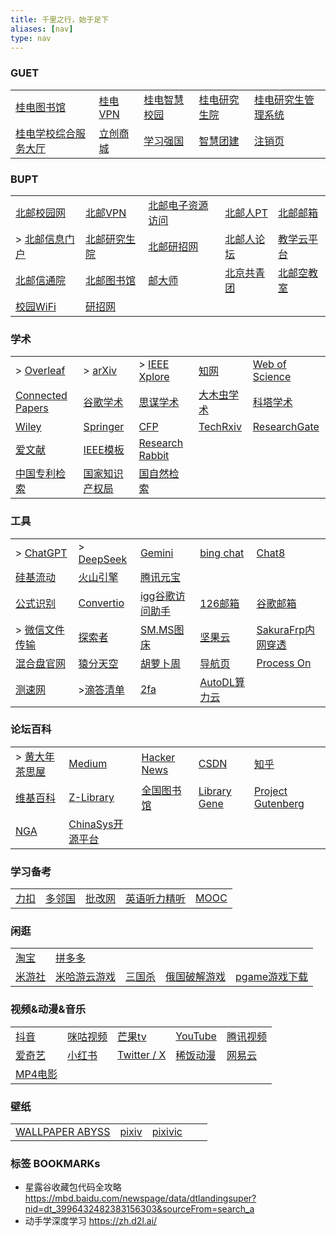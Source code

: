 ```yaml
---
title: 千里之行，始于足下
aliases: [nav]
type: nav
---
```


### GUET

|       |       |       |       |       |
|-------|-------|-------|-------|-------|
| [桂电图书馆](https://www.guet.edu.cn/lib/) | [桂电VPN](https://v.guet.edu.cn/) | [桂电智慧校园](https://iw.guet.edu.cn/) | [桂电研究生院](https://www.guet.edu.cn/gra/_t14/) | [桂电研究生管理系统](https://yjsjy.guet.edu.cn/(S(hyaus1mtmttirosr2pyiqmdc))/home/stulogin) |
| [桂电学校综合服务大厅](https://cas.guet.edu.cn/authserver/login?service=https%3A%2F%2Ffwdt.guet.edu.cn%2FEIP%2Fuser%2Findex) | [立创商城](https://www.szlcsc.com/) | [学习强国](https://www.xuexi.cn/) | [智慧团建](https://zhtj.youth.cn/zhtj/) | [注销页](http://10.0.1.5/) |


### BUPT

|                                                    |                                             |                                          |                                       |                                                                                               |
| -------------------------------------------------- | ------------------------------------------- | ---------------------------------------- | ------------------------------------- | --------------------------------------------------------------------------------------------- |
| [北邮校园网](https://netaccount.bupt.edu.cn/auth/login) | [北邮VPN](https://webvpn.bupt.edu.cn/login)   | [北邮电子资源访问](https://libcon.bupt.edu.cn/)  | [北邮人PT](https://byr.pt/login.php)     | [北邮邮箱](https://mail.bupt.edu.cn/	)                                                            |
| > [北邮信息门户](http://my.bupt.edu.cn/)                 | [北邮研究生院](https://grs.bupt.edu.cn/)          | [北邮研招网](https://yzb.bupt.edu.cn/	)       | [北邮人论坛](https://bbs.byr.cn/#!default) | [教学云平台](https://ucloud.bupt.edu.cn/?ticket=ST-173929-T-pRITORPlHRMRUfo6l-SPb5V4Qc94b400b8f02) |
| [北邮信通院](https://sice.bupt.edu.cn/index.htm)        | [北邮图书馆](https://lib.bupt.edu.cn/index.html) | [邮大师](https://umaster.bupt.edu.cn/login) | [北京共青团](https://www.bjyouth.net/)     | [北邮空教室](https://ec.jray.xyz/)                                                                 |
| [校园WiFi](http://10.3.8.211/)                       | [研招网](https://yz.chsi.com.cn/)              |                                          |                                       |                                                                                               |

### 学术

|                                                                       |                                                                                      |                                                   |                                       |                                                 |
| --------------------------------------------------------------------- | ------------------------------------------------------------------------------------ | ------------------------------------------------- | ------------------------------------- | ----------------------------------------------- |
| > [Overleaf](https://www.overleaf.com/project)                        | > [arXiv](https://arxiv.org/)                                                        | > [IEEE Xplore](https://ieeexplore.ieee.org)      | [知网](https://www.cnki.net/)           | [Web of Science](https://www.webofscience.com/) |
| [Connected Papers](https://www.connectedpapers.com/	)                 | [谷歌学术](https://scholar.google.com/schhp?hl=zh-CN)                                    | [思谋学术](https://ac.scmor.com/)                     | [大木虫学术](http://4243.net/)             | [科塔学术](https://site.sciping.com/)               |
| [Wiley](https://onlinelibrary.wiley.com)                              | [Springer](https://link.springer.com/)                                               | [CFP](https://www.easychair.org/cfp/)             | [TechRxiv](https://www.techrxiv.org/) | [ResearchGate](https://www.researchgate.net/)   |
| [爱文献](https://ijournal.topeditsci.com/)                               | [IEEE模板](https://template-selector.ieee.org/secure/templateSelector/publicationType) | [Research Rabbit](https://researchrabbitapp.com/) |                                       |                                                 |
| [中国专利检索](https://pss-system.cponline.cnipa.gov.cn/conventionalSearch) | [国家知识产权局](http://epub.cnipa.gov.cn/Index)                                            | [国自然检索](https://kd.nsfc.cn/finalProjectInit)      |                                       |                                                 |

### 工具

|                                                       |                                                           |                                                                 |                                       |                                                              |
| ----------------------------------------------------- | --------------------------------------------------------- | --------------------------------------------------------------- | ------------------------------------- | ------------------------------------------------------------ |
| > [ChatGPT](https://chat.openai.com/chat)             | > [DeepSeek](https://www.deepseek.com/)                   | [Gemini](https://gemini.google.com/app?utm_source=app_launcher) | [bing chat](https://www.bing.com/new) | [Chat8](https://chat86.co/524395)                            |
| [硅基流动](https://cloud.siliconflow.cn/models)       | [火山引擎](https://www.volcengine.com/)                   | [腾讯元宝](https://yuanbao.tencent.com/chat/naQivTmsDa)         |                                       |                                                              |
| [公式识别](https://simpletex.cn/ai/latex_ocr)         | [Convertio](https://convertio.co/zh/)                     | [igg谷歌访问助手](http://iguge.net/)                            | [126邮箱](https://mail.126.com/)      | [谷歌邮箱](https://mail.google.com/)                         |
| > [微信文件传输](https://szfilehelper.weixin.qq.com/) | [探索者](https://www.cryxr.xyz/#/dashboard)               | [SM.MS图床](https://smms.app/home/)                             | [坚果云](https://www.jianguoyun.com/) | [SakuraFrp内网穿透](https://www.natfrp.com/user/)            |
| [混合盘官网](https://hunhepan.com/)                   | [猿分天空](https://yftk.fun/)                             | [胡萝卜周](https://www.huluobuzhou.com/)                        | [导航页](https://xydh.fun/puwei)     | [Process On](https://www.processon.com/login "在线思维导图") |
| [测速网](https://myplugin.speedtest.cn/)              | >[滴答清单](https://dida365.com/webapp/#c/all/calendar/m) | [2fa](https://2fa.live/)                                        |   [AutoDL算力云](https://www.autodl.com/)                                    |                                                              |



### 论坛百科

|                                                     |                                   |                                              |                                   |                                             |
| --------------------------------------------------- | --------------------------------- | -------------------------------------------- | --------------------------------- | ------------------------------------------- |
| > [黄大年茶思屋](https://www.chaspark.com/)         | [Medium](https://medium.com/)     | [Hacker News](https://news.ycombinator.com/) | [CSDN](https://www.csdn.net/)   | [知乎](https://www.zhihu.com/)              |
| [维基百科](https://en.wikipedia.org/wiki/Main_Page) | [Z-Library](https://zh.z-lib.gs/) | [全国图书馆](http://www.ucdrs.superlib.net/) | [Library Gene](http://libgen.rs/) | [Project Gutenberg](https://gutenberg.org/) |
| [NGA](https://ngabbs.com/)                                                    |   [ChinaSys开源平台](https://chinasys.org/opensource/index.html)                                |                                              |                                   |                                             |



### 学习备考

|       |       |       |       |       |
|-------|-------|-------|-------|-------|
| [力扣](https://leetcode.cn/) | [多邻国](https://www.duolingo.com/)  | [批改网](http://www.pigai.org/) | [英语听力精听](https://www.youzack.com/) |  [MOOC](https://www.icourse163.org/) |


### 闲逛

|       |       |       |       |       |
|-------|-------|-------|-------|-------|
| [淘宝](https://www.taobao.com/) | [拼多多](https://www.pinduoduo.com/) |
| [米游社](https://www.miyoushe.com/) | [米哈游云游戏](https://mhyy.mihoyo.com/) |  [三国杀](https://web.sanguosha.com/220/h5_2/index_210000.php) |[俄国破解游戏](https://byruthub.org/)  | [pgame游戏下载](https://www.pgame.vip/) |

### 视频&动漫&音乐
|                                  |                                                  |                                         |                                     |                                  |
| -------------------------------- | ------------------------------------------------ | --------------------------------------- | ----------------------------------- | -------------------------------- |
| [抖音](https://www.douyin.com/)  | [咪咕视频](https://www.miguvideo.com/p/channel/) | [芒果tv](https://www.mgtv.com/)         | [YouTube](https://www.youtube.com/) | [腾讯视频](https://v.qq.com/)    |
| [爱奇艺](https://www.iqiyi.com/) | [小红书](https://www.xiaohongshu.com)            | [Twitter / X](https://twitter.com/home) | [稀饭动漫](https://dick.xfani.com/) | [网易云](https://music.163.com/) |
| [MP4电影](https://www.sump4.cc/ "MP4电影下载，磁链") |                                                  |                                         |                                     |                                  |


### 壁纸
|      |      |      |      |      |
| ---- | ---- | ---- | ---- | ---- |
|  [WALLPAPER ABYSS](https://wall.alphacoders.com/?lang=Chinese) |  [pixiv](https://www.pixiv.net/) | [pixivic](https://pixivic.com/?VNK=a7b72159)|

### 标签 BOOKMARKs

- 星露谷收藏包代码全攻略 https://mbd.baidu.com/newspage/data/dtlandingsuper?nid=dt_3996432482383156303&sourceFrom=search_a
- 动手学深度学习 https://zh.d2l.ai/

